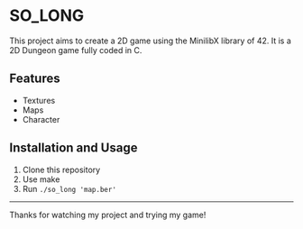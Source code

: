 # SO_LONG

This project aims to create a 2D game using the MinilibX library of 42. It is a 2D Dungeon game fully coded in C.

## Features

- Textures
- Maps
- Character

## Installation and Usage

1. Clone this repository
2. Use make
3. Run `./so_long 'map.ber'`

---

Thanks for watching my project and trying my game!
